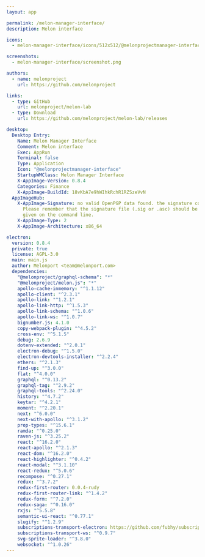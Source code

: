 ```yaml
---
layout: app

permalink: /melon-manager-interface/
description: Melon interface

icons:
  - melon-manager-interface/icons/512x512/@melonprojectmanager-interface.png

screenshots:
  - melon-manager-interface/screenshot.png

authors:
  - name: melonproject
    url: https://github.com/melonproject

links:
  - type: GitHub
    url: melonproject/melon-lab
  - type: Download
    url: https://github.com/melonproject/melon-lab/releases

desktop:
  Desktop Entry:
    Name: Melon Manager Interface
    Comment: Melon interface
    Exec: AppRun
    Terminal: false
    Type: Application
    Icon: "@melonprojectmanager-interface"
    StartupWMClass: Melon Manager Interface
    X-AppImage-Version: 0.8.4
    Categories: Finance
    X-AppImage-BuildId: 18vKbA7e9hWIhkRchR1RZSzeVvN
  AppImageHub:
    X-AppImage-Signature: no valid OpenPGP data found. the signature could not be verified.
      Please remember that the signature file (.sig or .asc) should be the first file
      given on the command line.
    X-AppImage-Type: 2
    X-AppImage-Architecture: x86_64

electron:
  version: 0.8.4
  private: true
  license: AGPL-3.0
  main: main.js
  author: Melonport <team@melonport.com>
  dependencies:
    "@melonproject/graphql-schema": "*"
    "@melonproject/melon.js": "*"
    apollo-cache-inmemory: "^1.1.12"
    apollo-client: "^2.3.1"
    apollo-link: "^1.2.1"
    apollo-link-http: "^1.5.3"
    apollo-link-schema: "^1.0.6"
    apollo-link-ws: "^1.0.7"
    bignumber.js: 4.1.0
    copy-webpack-plugin: "^4.5.2"
    cross-env: "^5.1.5"
    debug: 2.6.9
    dotenv-extended: "^2.0.1"
    electron-debug: "^1.5.0"
    electron-devtools-installer: "^2.2.4"
    ethers: "^2.1.3"
    find-up: "^3.0.0"
    flat: "^4.0.0"
    graphql: "^0.13.2"
    graphql-tag: "^2.9.2"
    graphql-tools: "^2.24.0"
    history: "^4.7.2"
    keytar: "^4.2.1"
    moment: "^2.20.1"
    next: "^6.0.0"
    next-with-apollo: "^3.1.2"
    prop-types: "^15.6.1"
    ramda: "^0.25.0"
    raven-js: "^3.25.2"
    react: "^16.2.0"
    react-apollo: "^2.1.3"
    react-dom: "^16.2.0"
    react-highlighter: "^0.4.2"
    react-modal: "^3.1.10"
    react-redux: "^5.0.6"
    recompose: "^0.27.1"
    redux: "^3.7.2"
    redux-first-router: 0.0.4-rudy
    redux-first-router-link: "^1.4.2"
    redux-form: "^7.2.0"
    redux-saga: "^0.16.0"
    rxjs: "^5.5.8"
    semantic-ui-react: "^0.77.1"
    slugify: "^1.2.9"
    subscriptions-transport-electron: https://github.com/fubhy/subscriptions-transport-electron.git#dist
    subscriptions-transport-ws: "^0.9.7"
    svg-sprite-loader: "^3.8.0"
    websocket: "^1.0.26"
---
```

